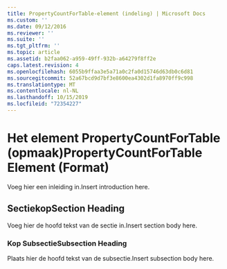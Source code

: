 ```yaml
---
title: PropertyCountForTable-element (indeling) | Microsoft Docs
ms.custom: ''
ms.date: 09/12/2016
ms.reviewer: ''
ms.suite: ''
ms.tgt_pltfrm: ''
ms.topic: article
ms.assetid: b2faa062-a959-49ff-932b-a64279f8ff2e
caps.latest.revision: 4
ms.openlocfilehash: 6055b9ffaa3e5a71a0c2fa0d15746d63db0c6d81
ms.sourcegitcommit: 52a67bcd9d7bf3e8600ea4302d1fa8970ff9c998
ms.translationtype: MT
ms.contentlocale: nl-NL
ms.lasthandoff: 10/15/2019
ms.locfileid: "72354227"
---
```

# <a name="propertycountfortable-element-format"></a><span data-ttu-id="18de1-102">Het element PropertyCountForTable (opmaak)</span><span class="sxs-lookup"><span data-stu-id="18de1-102">PropertyCountForTable Element (Format)</span></span>

<span data-ttu-id="18de1-103">Voeg hier een inleiding in.</span><span class="sxs-lookup"><span data-stu-id="18de1-103">Insert introduction here.</span></span>

## <a name="section-heading"></a><span data-ttu-id="18de1-104">Sectiekop</span><span class="sxs-lookup"><span data-stu-id="18de1-104">Section Heading</span></span>

<span data-ttu-id="18de1-105">Voeg hier de hoofd tekst van de sectie in.</span><span class="sxs-lookup"><span data-stu-id="18de1-105">Insert section body here.</span></span>

### <a name="subsection-heading"></a><span data-ttu-id="18de1-106">Kop Subsectie</span><span class="sxs-lookup"><span data-stu-id="18de1-106">Subsection Heading</span></span>

<span data-ttu-id="18de1-107">Plaats hier de hoofd tekst van de subsectie.</span><span class="sxs-lookup"><span data-stu-id="18de1-107">Insert subsection body here.</span></span>

